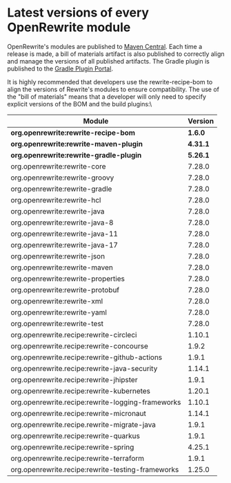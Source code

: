 # Latest versions of every OpenRewrite module

OpenRewrite's modules are published to [Maven Central](https://search.maven.org/search?q=org.openrewrite). Each time a release is made, a bill of materials artifact is also published to correctly align and manage the versions of all published artifacts. The Gradle plugin is published to the [Gradle Plugin Portal](https://plugins.gradle.org/plugin/org.openrewrite.rewrite).

It is highly recommended that developers use the rewrite-recipe-bom to align the versions of Rewrite's modules to ensure compatibility. The use of the "bill of materials" means that a developer will only need to specify explicit versions of the BOM and the build plugins:\


| Module                                            | Version    |
| ------------------------------------------------- | ---------- |
| **org.openrewrite:rewrite-recipe-bom**            | **1.6.0**  |
| **org.openrewrite:rewrite-maven-plugin**          | **4.31.1** |
| **org.openrewrite:rewrite-gradle-plugin**         | **5.26.1** |
| org.openrewrite:rewrite-core                      | 7.28.0     |
| org.openrewrite:rewrite-groovy                    | 7.28.0     |
| org.openrewrite:rewrite-gradle                    | 7.28.0     |
| org.openrewrite:rewrite-hcl                       | 7.28.0     |
| org.openrewrite:rewrite-java                      | 7.28.0     |
| org.openrewrite:rewrite-java-8                    | 7.28.0     |
| org.openrewrite:rewrite-java-11                   | 7.28.0     |
| org.openrewrite:rewrite-java-17                   | 7.28.0     |
| org.openrewrite:rewrite-json                      | 7.28.0     |
| org.openrewrite:rewrite-maven                     | 7.28.0     |
| org.openrewrite:rewrite-properties                | 7.28.0     |
| org.openrewrite:rewrite-protobuf                  | 7.28.0     |
| org.openrewrite:rewrite-xml                       | 7.28.0     |
| org.openrewrite:rewrite-yaml                      | 7.28.0     |
| org.openrewrite:rewrite-test                      | 7.28.0     |
| org.openrewrite.recipe:rewrite-circleci           | 1.10.1     |
| org.openrewrite.recipe:rewrite-concourse          | 1.9.2      |
| org.openrewrite.recipe:rewrite-github-actions     | 1.9.1      |
| org.openrewrite.recipe:rewrite-java-security      | 1.14.1     |
| org.openrewrite.recipe:rewrite-jhipster           | 1.9.1      |
| org.openrewrite.recipe:rewrite-kubernetes         | 1.20.1     |
| org.openrewrite.recipe:rewrite-logging-frameworks | 1.10.1     |
| org.openrewrite.recipe:rewrite-micronaut          | 1.14.1     |
| org.openrewrite.recipe.rewrite-migrate-java       | 1.9.1      |
| org.openrewrite.recipe:rewrite-quarkus            | 1.9.1      |
| org.openrewrite.recipe:rewrite-spring             | 4.25.1     |
| org.openrewrite.recipe:rewrite-terraform          | 1.9.1      |
| org.openrewrite.recipe:rewrite-testing-frameworks | 1.25.0     |
